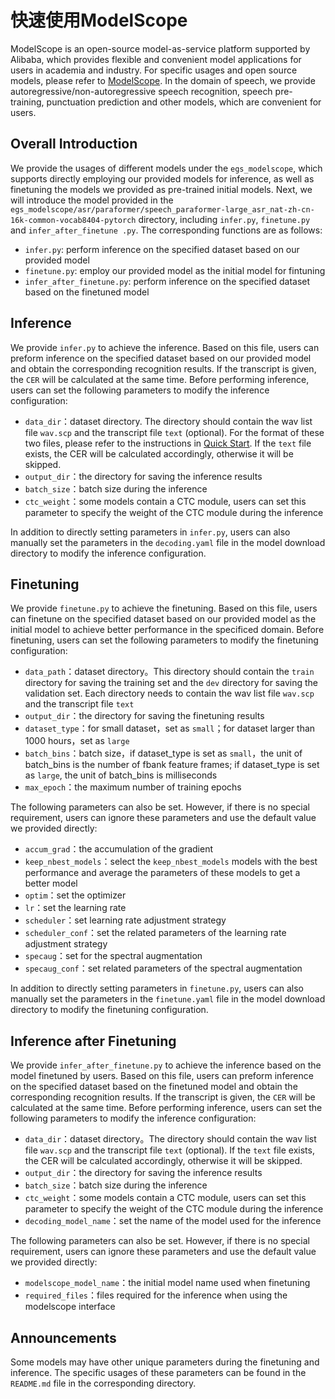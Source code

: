 # 快速使用ModelScope
ModelScope is an open-source model-as-service platform supported by Alibaba, which provides flexible and convenient model applications for users in academia and industry. For specific usages and open source models, please refer to [ModelScope](https://www.modelscope.cn/models?page=1&tasks=auto-speech-recognition). In the domain of speech, we provide autoregressive/non-autoregressive speech recognition, speech pre-training, punctuation prediction and other models, which are convenient for users.

## Overall Introduction
We provide the usages of different models under the `egs_modelscope`, which supports directly employing our provided models for inference, as well as finetuning the models we provided as pre-trained initial models. Next, we will introduce the model provided in the `egs_modelscope/asr/paraformer/speech_paraformer-large_asr_nat-zh-cn-16k-common-vocab8404-pytorch` directory, including `infer.py`, `finetune.py` and `infer_after_finetune .py`. The corresponding functions are as follows:
- `infer.py`: perform inference on the specified dataset based on our provided model
- `finetune.py`: employ our provided model as the initial model for fintuning
- `infer_after_finetune.py`: perform inference on the specified dataset based on the finetuned model

## Inference
We provide `infer.py` to achieve the inference. Based on this file, users can preform inference on the specified dataset based on our provided model and obtain the corresponding recognition results. If the transcript is given, the `CER` will be calculated at the same time. Before performing inference, users can set the following parameters to modify the inference configuration:
* `data_dir`：dataset directory. The directory should contain the wav list file `wav.scp` and the transcript file `text` (optional). For the format of these two files, please refer to the instructions in [Quick Start](./get_started.md). If the `text` file exists, the CER will be calculated accordingly, otherwise it will be skipped.
* `output_dir`：the directory for saving the inference results
* `batch_size`：batch size during the inference
* `ctc_weight`：some models contain a CTC module, users can set this parameter to specify the weight of the CTC module during the inference

In addition to directly setting parameters in `infer.py`, users can also manually set the parameters in the `decoding.yaml` file in the model download directory to modify the inference configuration.

## Finetuning
We provide `finetune.py` to achieve the finetuning. Based on this file, users can finetune on the specified dataset based on our provided model as the initial model to achieve better performance in the specificed domain. Before finetuning, users can set the following parameters to modify the finetuning configuration:
* `data_path`：dataset directory。This directory should contain the `train` directory for saving the training set and the `dev` directory for saving the validation set. Each directory needs to contain the wav list file `wav.scp` and the transcript file `text`
* `output_dir`：the directory for saving the finetuning results
* `dataset_type`：for small dataset，set as `small`；for dataset larger than 1000 hours，set as `large`
* `batch_bins`：batch size，if dataset_type is set as `small`，the unit of batch_bins is the number of fbank feature frames; if dataset_type is set as `large`, the unit of batch_bins is milliseconds
* `max_epoch`：the maximum number of training epochs

The following parameters can also be set. However, if there is no special requirement, users can ignore these parameters and use the default value we provided directly:
* `accum_grad`：the accumulation of the gradient
* `keep_nbest_models`：select the `keep_nbest_models` models with the best performance and average the parameters 
  of these models to get a better model
* `optim`：set the optimizer
* `lr`：set the learning rate
* `scheduler`：set learning rate adjustment strategy
* `scheduler_conf`：set the related parameters of the learning rate adjustment strategy
* `specaug`：set for the spectral augmentation
* `specaug_conf`：set related parameters of the spectral augmentation

In addition to directly setting parameters in `finetune.py`, users can also manually set the parameters in the `finetune.yaml` file in the model download directory to modify the finetuning configuration.

## Inference after Finetuning
We provide `infer_after_finetune.py` to achieve the inference based on the model finetuned by users. Based on this file, users can preform inference on the specified dataset based on the finetuned model and obtain the corresponding recognition results. If the transcript is given, the `CER` will be calculated at the same time. Before performing inference, users can set the following parameters to modify the inference configuration:
* `data_dir`：dataset directory。The directory should contain the wav list file `wav.scp` and the transcript file `text` (optional). If the `text` file exists, the CER will be calculated accordingly, otherwise it will be skipped.
* `output_dir`：the directory for saving the inference results
* `batch_size`：batch size during the inference
* `ctc_weight`：some models contain a CTC module, users can set this parameter to specify the weight of the CTC module during the inference
* `decoding_model_name`：set the name of the model used for the inference

The following parameters can also be set. However, if there is no special requirement, users can ignore these parameters and use the default value we provided directly:
* `modelscope_model_name`：the initial model name used when finetuning
* `required_files`：files required for the inference when using the modelscope interface

## Announcements
Some models may have other unique parameters during the finetuning and inference. The specific usages of these parameters can be found in the `README.md` file in the corresponding directory.
